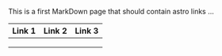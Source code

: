 This is a first MarkDown page that should contain astro links ...

| Link 1 | Link 2 | Link 3 |
| ------ | ------ | ------ |
|        |        |        |
|        |        |        |
|        |        |        |

